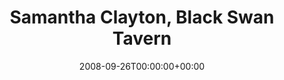 ---
templateKey: event
guid: 08948947-6eab-11ea-99c5-002590d1d1b0
date: 2008-09-26T00:00:00+00:00
eventTime: 'none'
title: Samantha Clayton, Black Swan Tavern
artist: Samantha Clayton
city: Toronto
venue: Black Swan Tavern
group: Tim Shia
guests: Attila Fias, Drew Birston
---